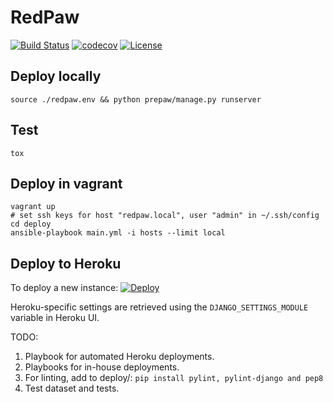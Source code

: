 # RedPaw

[![Build Status](https://travis-ci.org/oleyka/RedPaw.svg?branch=detour%2Fdjango-practice)](https://travis-ci.org/oleyka/RedPaw)
[![codecov](https://codecov.io/gh/oleyka/RedPaw/branch/master/graph/badge.svg)](https://codecov.io/gh/oleyka/RedPaw)
[![License](https://img.shields.io/badge/license-BSD-blue.svg)](https://github.com/oleyka/RedPaw)


Deploy locally
--------------
```
source ./redpaw.env && python prepaw/manage.py runserver
```

Test
----
```
tox
```

Deploy in vagrant
-----------------
```
vagrant up
# set ssh keys for host "redpaw.local", user "admin" in ~/.ssh/config
cd deploy
ansible-playbook main.yml -i hosts --limit local
```

Deploy to Heroku
----------------
To deploy a new instance:
[![Deploy](https://www.herokucdn.com/deploy/button.png)](https://heroku.com/deploy?env[DJANGO_SETTINGS_MODULE]=prepaw.heroku-settings)

Heroku-specific settings are retrieved using the ```DJANGO_SETTINGS_MODULE``` variable in Heroku UI.

TODO:

1. Playbook for automated Heroku deployments.
2. Playbooks for in-house deployments.
3. For linting, add to deploy/: ```pip install pylint, pylint-django and pep8```
4. Test dataset and tests.
